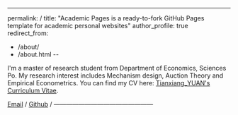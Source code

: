 ---
permalink: /
title: "Academic Pages is a ready-to-fork GitHub Pages template for academic personal websites"
author_profile: true
redirect_from: 
  - /about/
  - /about.html
--

I'm a master of research student from Department of Economics, Sciences Po. My research interest includes Mechanism design, Auction Theory and Empirical Econometrics.
You can find my CV here: [Tianxiang_YUAN's Curriculum Vitae](../assets/Curriculum_Vitae.pdf).

[Email](tianxiang.yuan@sciencespo.fr) / [Github](https://github.com/Folktugboat) / 
————————————————

